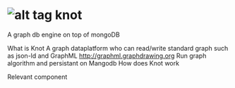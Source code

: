 ![alt tag](http://spirtfire.com/res/img/knot.png)
knot
====

A graph db engine on top of mongoDB

What is Knot
A graph dataplatform who can read/write standard graph such as json-ld and GraphML http://graphml.graphdrawing.org
Run graph algorithm and persistant on Mangodb
How does Knot work

Relevant component
  
